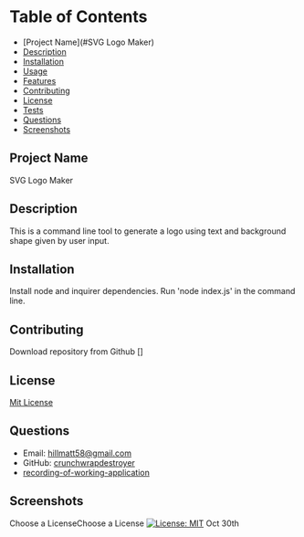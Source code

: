 # Table of Contents
- [Project Name](#SVG Logo Maker)
- [Description](#description)
- [Installation](#installation)
- [Usage](#usage)
- [Features](#features)
- [Contributing](#contributing)
- [License](#license)
- [Tests](#tests)
- [Questions](#questions)
- [Screenshots](#screenshots)
## Project Name
SVG Logo Maker
## Description
This is a command line tool to generate a logo using text and background shape given by user input. 
## Installation
Install node and inquirer dependencies. Run 'node index.js' in the command line. 

## Contributing
Download repository from Github []
## License
[Mit License](https://choosealicense.com/licenses/mit/#)
## Questions
- Email: [hillmatt58@gmail.com]()
- GitHub: [crunchwrapdestroyer]()
- [recording-of-working-application]()
## Screenshots


Choose a LicenseChoose a License
[![License: MIT](https://img.shields.io/badge/License-MIT-yellow.svg)](https://opensource.org/licenses/MIT)
Oct 30th